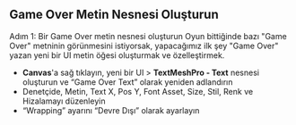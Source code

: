 ## Game Over Metin Nesnesi Oluşturun

Adım 1: Bir Game Over metin nesnesi oluşturun Oyun bittiğinde bazı "Game Over" metninin görünmesini istiyorsak, yapacağımız ilk şey "Game Over" yazan yeni bir UI metin öğesi oluşturmak ve özelleştirmek.

- **Canvas**'a sağ tıklayın, yeni bir UI > **TextMeshPro - Text** nesnesi oluşturun ve “Game Over Text” olarak yeniden adlandırın
- Denetçide, Metin, Text X, Pos Y, Font Asset, Size, Stil, Renk ve Hizalamayı düzenleyin
- “Wrapping” ayarını “Devre Dışı” olarak ayarlayın
